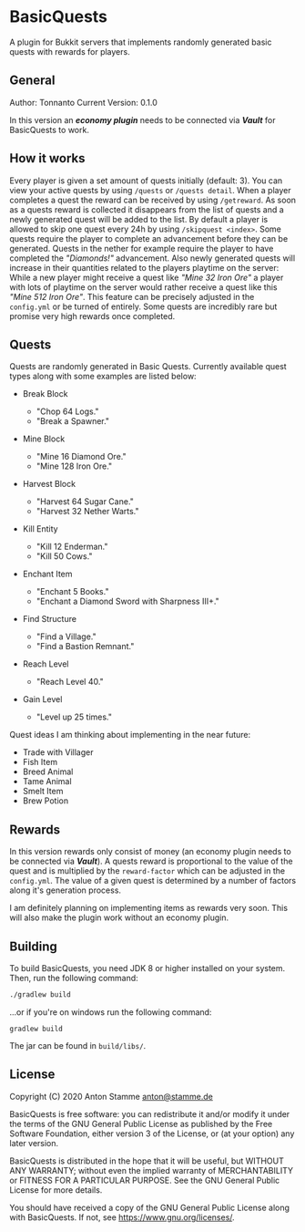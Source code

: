 # BasicQuests
A plugin for Bukkit servers that implements randomly generated basic quests with rewards for players.


## General
Author: Tonnanto
Current Version: 0.1.0

In this version an ***economy plugin*** needs to be connected via ***Vault*** for BasicQuests to work.


## How it works
Every player is given a set amount of quests initially (default: 3).
You can view your active quests by using `/quests` or `/quests detail`.
When a player completes a quest the reward can be received by using `/getreward`.
As soon as a quests reward is collected it disappears from the list of quests and a newly generated quest will be added to the list.
By default a player is allowed to skip one quest every 24h by using `/skipquest <index>`.
Some quests require the player to complete an advancement before they can be generated. Quests in the nether for example require the player to have completed the *"Diamonds!"* advancement.
Also newly generated quests will increase in their quantities related to the players playtime on the server: While a new player might receive a quest like *"Mine 32 Iron Ore"* a player with lots of playtime on the server would rather receive a quest like this *"Mine 512 Iron Ore"*.
This feature can be precisely adjusted in the `config.yml` or be turned of entirely.
Some quests are incredibly rare but promise very high rewards once completed.


## Quests
Quests are randomly generated in Basic Quests.
Currently available quest types along with some examples are listed below:

* Break Block
  - "Chop 64 Logs."
  - "Break a Spawner."

* Mine Block
  - "Mine 16 Diamond Ore."
  - "Mine 128 Iron Ore."

* Harvest Block
  - "Harvest 64 Sugar Cane."
  - "Harvest 32 Nether Warts."

* Kill Entity
  - "Kill 12 Enderman."
  - "Kill 50 Cows."

* Enchant Item
  - "Enchant 5 Books."
  - "Enchant a Diamond Sword with Sharpness III+."

* Find Structure
  - "Find a Village."
  - "Find a Bastion Remnant."

* Reach Level
  - "Reach Level 40."

* Gain Level
  - "Level up 25 times."

Quest ideas I am thinking about implementing in the near future:
* Trade with Villager
* Fish Item
* Breed Animal
* Tame Animal
* Smelt Item
* Brew Potion


## Rewards
In this version rewards only consist of money (an economy plugin needs to be connected via ***Vault***).
A quests reward is proportional to the value of the quest and is multiplied by the `reward-factor` which can be adjusted in the `config.yml`.
The value of a given quest is determined by a number of factors along it's generation process.

I am definitely planning on implementing items as rewards very soon. This will also make the plugin work without an economy plugin.


## Building
To build BasicQuests, you need JDK 8 or higher installed on your system. Then, run the following command:
```sh
./gradlew build
```

...or if you're on windows run the following command:

```batch
gradlew build
```

The jar can be found in `build/libs/`.


## License
Copyright (C) 2020 Anton Stamme anton@stamme.de

BasicQuests is free software: you can redistribute it and/or modify
it under the terms of the GNU General Public License as published by
the Free Software Foundation, either version 3 of the License, or
(at your option) any later version.

BasicQuests is distributed in the hope that it will be useful,
but WITHOUT ANY WARRANTY; without even the implied warranty of
MERCHANTABILITY or FITNESS FOR A PARTICULAR PURPOSE.  See the
GNU General Public License for more details.

You should have received a copy of the GNU General Public License
along with BasicQuests.  If not, see <https://www.gnu.org/licenses/>.
